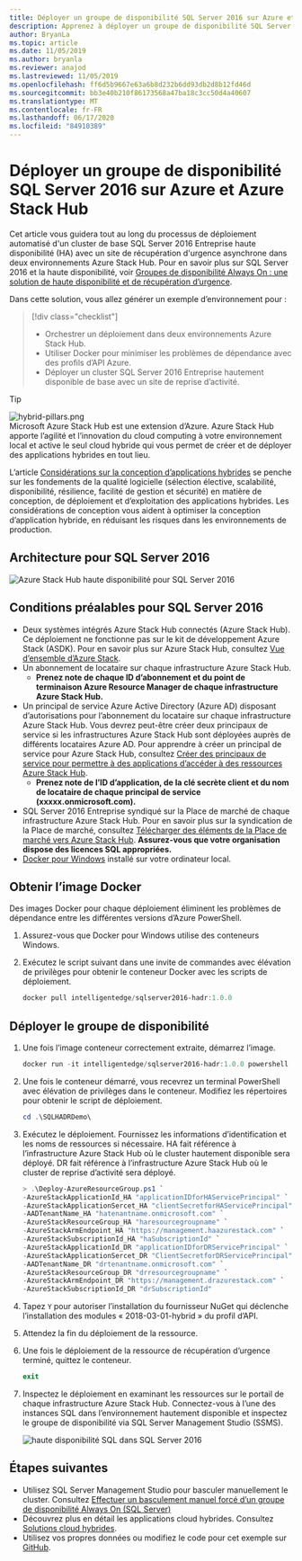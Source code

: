 ```yaml
---
title: Déployer un groupe de disponibilité SQL Server 2016 sur Azure et Azure Stack Hub
description: Apprenez à déployer un groupe de disponibilité SQL Server 2016 sur Azure et Azure Stack Hub.
author: BryanLa
ms.topic: article
ms.date: 11/05/2019
ms.author: bryanla
ms.reviewer: anajod
ms.lastreviewed: 11/05/2019
ms.openlocfilehash: ff6d5b9667e63a6b8d232b6dd93db2d8b12fd46d
ms.sourcegitcommit: bb3e40b210f86173568a47ba18c3cc50d4a40607
ms.translationtype: MT
ms.contentlocale: fr-FR
ms.lasthandoff: 06/17/2020
ms.locfileid: "84910389"
---
```

# <a name="deploy-a-sql-server-2016-availability-group-to-azure-and-azure-stack-hub"></a>Déployer un groupe de disponibilité SQL Server 2016 sur Azure et Azure Stack Hub

Cet article vous guidera tout au long du processus de déploiement automatisé d'un cluster de base SQL Server 2016 Entreprise haute disponibilité (HA) avec un site de récupération d'urgence asynchrone dans deux environnements Azure Stack Hub. Pour en savoir plus sur SQL Server 2016 et la haute disponibilité, voir [Groupes de disponibilité Always On : une solution de haute disponibilité et de récupération d’urgence](https://docs.microsoft.com/sql/database-engine/availability-groups/windows/always-on-availability-groups-sql-server?view=sql-server-2016).

Dans cette solution, vous allez générer un exemple d’environnement pour :

> [!div class="checklist"]
> - Orchestrer un déploiement dans deux environnements Azure Stack Hub.
> - Utiliser Docker pour minimiser les problèmes de dépendance avec des profils d’API Azure.
> - Déployer un cluster SQL Server 2016 Entreprise hautement disponible de base avec un site de reprise d’activité.

> [!Tip]  
> ![hybrid-pillars.png](./media/solution-deployment-guide-cross-cloud-scaling/hybrid-pillars.png)  
> Microsoft Azure Stack Hub est une extension d’Azure. Azure Stack Hub apporte l’agilité et l’innovation du cloud computing à votre environnement local et active le seul cloud hybride qui vous permet de créer et de déployer des applications hybrides en tout lieu.  
> 
> L’article [Considérations sur la conception d’applications hybrides](overview-app-design-considerations.md) se penche sur les fondements de la qualité logicielle (sélection élective, scalabilité, disponibilité, résilience, facilité de gestion et sécurité) en matière de conception, de déploiement et d’exploitation des applications hybrides. Les considérations de conception vous aident à optimiser la conception d’application hybride, en réduisant les risques dans les environnements de production.

## <a name="architecture-for-sql-server-2016"></a>Architecture pour SQL Server 2016

![Azure Stack Hub haute disponibilité pour SQL Server 2016](media/solution-deployment-guide-sql-ha/image1.png)

## <a name="prerequisites-for-sql-server-2016"></a>Conditions préalables pour SQL Server 2016

- Deux systèmes intégrés Azure Stack Hub connectés (Azure Stack Hub). Ce déploiement ne fonctionne pas sur le kit de développement Azure Stack (ASDK). Pour en savoir plus sur Azure Stack Hub, consultez [Vue d’ensemble d’Azure Stack](https://azure.microsoft.com/overview/azure-stack/).
- Un abonnement de locataire sur chaque infrastructure Azure Stack Hub.
  - **Prenez note de chaque ID d’abonnement et du point de terminaison Azure Resource Manager de chaque infrastructure Azure Stack Hub.**
- Un principal de service Azure Active Directory (Azure AD) disposant d’autorisations pour l’abonnement du locataire sur chaque infrastructure Azure Stack Hub. Vous devrez peut-être créer deux principaux de service si les infrastructures Azure Stack Hub sont déployées auprès de différents locataires Azure AD. Pour apprendre à créer un principal de service pour Azure Stack Hub, consultez [Créer des principaux de service pour permettre à des applications d’accéder à des ressources Azure Stack Hub](https://docs.microsoft.com/azure-stack/user/azure-stack-create-service-principals).
  - **Prenez note de l’ID d’application, de la clé secrète client et du nom de locataire de chaque principal de service (xxxxx.onmicrosoft.com).**
- SQL Server 2016 Entreprise syndiqué sur la Place de marché de chaque infrastructure Azure Stack Hub. Pour en savoir plus sur la syndication de la Place de marché, consultez [Télécharger des éléments de la Place de marché vers Azure Stack Hub](https://docs.microsoft.com/azure-stack/operator/azure-stack-download-azure-marketplace-item).
    **Assurez-vous que votre organisation dispose des licences SQL appropriées.**
- [Docker pour Windows](https://docs.docker.com/docker-for-windows/) installé sur votre ordinateur local.

## <a name="get-the-docker-image"></a>Obtenir l’image Docker

Des images Docker pour chaque déploiement éliminent les problèmes de dépendance entre les différentes versions d’Azure PowerShell.

1. Assurez-vous que Docker pour Windows utilise des conteneurs Windows.
2. Exécutez le script suivant dans une invite de commandes avec élévation de privilèges pour obtenir le conteneur Docker avec les scripts de déploiement.

    ```powershell  
    docker pull intelligentedge/sqlserver2016-hadr:1.0.0
    ```

## <a name="deploy-the-availability-group"></a>Déployer le groupe de disponibilité

1. Une fois l’image conteneur correctement extraite, démarrez l’image.

      ```powershell  
      docker run -it intelligentedge/sqlserver2016-hadr:1.0.0 powershell
      ```

2. Une fois le conteneur démarré, vous recevrez un terminal PowerShell avec élévation de privilèges dans le conteneur. Modifiez les répertoires pour obtenir le script de déploiement.

      ```powershell  
      cd .\SQLHADRDemo\
      ```

3. Exécutez le déploiement. Fournissez les informations d’identification et les noms de ressources si nécessaire. HA fait référence à l’infrastructure Azure Stack Hub où le cluster hautement disponible sera déployé. DR fait référence à l’infrastructure Azure Stack Hub où le cluster de reprise d’activité sera déployé.

      ```powershell
      > .\Deploy-AzureResourceGroup.ps1 `
      -AzureStackApplicationId_HA "applicationIDforHAServicePrincipal" `
      -AzureStackApplicationSercet_HA "clientSecretforHAServicePrincipal" `
      -AADTenantName_HA "hatenantname.onmicrosoft.com" `
      -AzureStackResourceGroup_HA "haresourcegroupname" `
      -AzureStackArmEndpoint_HA "https://management.haazurestack.com" `
      -AzureStackSubscriptionId_HA "haSubscriptionId" `
      -AzureStackApplicationId_DR "applicationIDforDRServicePrincipal" `
      -AzureStackApplicationSercet_DR "ClientSecretforDRServicePrincipal" `
      -AADTenantName_DR "drtenantname.onmicrosoft.com" `
      -AzureStackResourceGroup_DR "drresourcegroupname" `
      -AzureStackArmEndpoint_DR "https://management.drazurestack.com" `
      -AzureStackSubscriptionId_DR "drSubscriptionId"
      ```

4. Tapez `Y` pour autoriser l’installation du fournisseur NuGet qui déclenche l’installation des modules « 2018-03-01-hybrid » du profil d’API.

5. Attendez la fin du déploiement de la ressource.

6. Une fois le déploiement de la ressource de récupération d’urgence terminé, quittez le conteneur.

      ```powershell
      exit
      ```

7. Inspectez le déploiement en examinant les ressources sur le portail de chaque infrastructure Azure Stack Hub. Connectez-vous à l’une des instances SQL dans l’environnement hautement disponible et inspectez le groupe de disponibilité via SQL Server Management Studio (SSMS).

    ![haute disponibilité SQL dans SQL Server 2016](media/solution-deployment-guide-sql-ha/image2.png)

## <a name="next-steps"></a>Étapes suivantes

- Utilisez SQL Server Management Studio pour basculer manuellement le cluster. Consultez [Effectuer un basculement manuel forcé d’un groupe de disponibilité Always On (SQL Server)](https://docs.microsoft.com/sql/database-engine/availability-groups/windows/perform-a-forced-manual-failover-of-an-availability-group-sql-server?view=sql-server-2017)
- Découvrez plus en détail les applications cloud hybrides. Consultez [Solutions cloud hybrides](https://aka.ms/azsdevtutorials).
- Utilisez vos propres données ou modifiez le code pour cet exemple sur [GitHub](https://github.com/Azure-Samples/azure-intelligent-edge-patterns).
